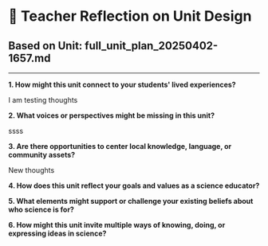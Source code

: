 # 🧠 Teacher Reflection on Unit Design

## Based on Unit: full_unit_plan_20250402-1657.md


---

**1. How might this unit connect to your students' lived experiences?**

I am testing thoughts

**2. What voices or perspectives might be missing in this unit?**

ssss

**3. Are there opportunities to center local knowledge, language, or community assets?**

New thoughts

**4. How does this unit reflect your goals and values as a science educator?**



**5. What elements might support or challenge your existing beliefs about who science is for?**



**6. How might this unit invite multiple ways of knowing, doing, or expressing ideas in science?**



